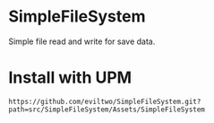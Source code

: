 # SimpleFileSystem
Simple file read and write for save data.

# Install with UPM
```
https://github.com/eviltwo/SimpleFileSystem.git?path=src/SimpleFileSystem/Assets/SimpleFileSystem
```
